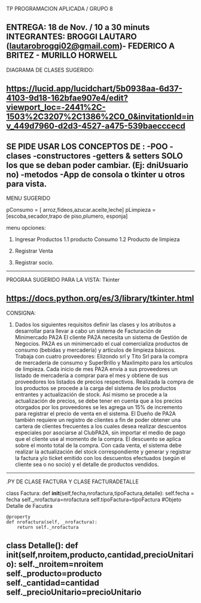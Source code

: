 

TP PROGRAMACION APLICADA / GRUPO 8

ENTREGA: 18 de Nov. / 10 a 30 minuts
INTEGRANTES: BROGGI LAUTARO (lautarobroggi02@gmail.com)- FEDERICO A BRITEZ - MURILLO HORWELL
------------------------------------------------

DIAGRAMA DE CLASES SUGERIDO:

https://lucid.app/lucidchart/5b0938aa-6d37-4103-9d18-162bfae907e4/edit?viewport_loc=-2441%2C-1503%2C3207%2C1386%2C0_0&invitationId=inv_449d7960-d2d3-4527-a475-539baecccecd
------------------------------------------------

SE PIDE USAR LOS CONCEPTOS DE :
-POO
-clases
-constructores
-getters & setters SOLO los que se deban poder cambiar. (Ej: dniUsuario no)
-metodos
-App de consola o tkinter u otros para vista.
------------------------------------------------

MENU SUGERIDO

pConsumo = [ arroz,fideos,azucar.aceite,leche]
pLimpieza = [escoba,secador,trapo de piso,plumero, esponja]

menu opciones:
1. Ingresar Productos
    1.1 producto Consumo
    1.2 Producto de limpieza
2. Registrar Venta

3. Registrar socio.
------------------------------------------------

PROGRAA SUGERIDO PARA LA VISTA: Tkinter

https://docs.python.org/es/3/library/tkinter.html
------------------------------------------------

CONSIGNA:
1. Dados los siguientes requisitos definir las clases y los atributos a desarrollar para llevar a
cabo un sistema de Facturación de Minimercado PA2A
El cliente PA2A necesita un sistema de Gestión de Negocios. PA2A es un minimercado el cual
comercializa productos de consumo (bebidas y mercadería) y artículos de limpieza básicos. Trabaja
con cuatro proveedores: Elizondo srl y Tito Srl para la compra de mercadería de consumo y
SuperBrillo y Maxlimpito para los artículos de limpieza. Cada inicio de mes PA2A envía a sus
proveedores un listado de mercadería a comprar para el mes y obtiene de sus proveedores los
listados de precios respectivos. Realizada la compra de los productos se procede a la carga del
sistema de los productos entrantes y actualización de stock. Así mismo se procede a la actualización
de precios, se debe tener en cuenta que a los precios otorgados por los proveedores se les agrega un
15% de incremento para registrar el precio de venta en el sistema.
El Dueño de PA2A también requiere un registro de clientes a fin de poder obtener una cartera de
clientes frecuentes a los cuales desea realizar descuentos especiales por asociarse al ClubPA2A, sin
importar el medio de pago que el cliente use al momento de la compra. El descuento se aplica sobre
el monto total de la compra.
Con cada venta, el sistema debe realizar la actualización del stock correspondiente y generar y
registrar la factura y/o ticket emitido con los descuentos efectuados (según el cliente sea o no socio)
y el detalle de productos vendidos.
------------------------------------------------

.PY DE CLASE FACTURA Y CLASE FACTURADETALLE

class Factura:
    def __init__(self,fecha,nrofactura,tipoFactura,detalle):
        self.fecha = fecha
        self._nrofactura=nrofactura
        self.tipoFactura=tipoFactura
    #Objeto Detalle de Facutira

    @property
    def nrofactura(self, _nrofactura):
        return self._nrofactura

class Detalle():
    def __init__(self,nroitem,producto,cantidad,precioUnitario):
        self._nroitem=nroitem
        self._producto=producto
        self._cantidad=cantidad
        self._precioUnitario=precioUnitario
------------------------------------------------